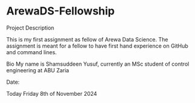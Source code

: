 # ArewaDS-Fellowship

Project Description

This is my first assignment as fellow of Arewa Data Science. The assignment is meant for a fellow to have first hand experience on GitHub and command lines.

Bio
My name is Shamsuddeen Yusuf, currently an MSc student of control engineering at ABU Zaria

Date:

Today Friday 8th of November 2024